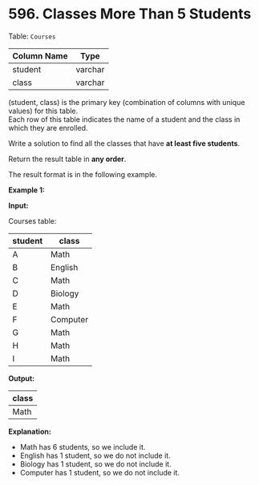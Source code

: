 # 596. Classes More Than 5 Students

Table: `Courses`

| Column Name | Type    |
| ----------- | ------- |
| student     | varchar |
| class       | varchar |

(student, class) is the primary key (combination of columns with unique values) for this table. </br>
Each row of this table indicates the name of a student and the class in which they are enrolled.
 
Write a solution to find all the classes that have **at least five students**.

Return the result table in **any order**.

The result format is in the following example.

**Example 1:**

**Input:**

Courses table:

| student | class    |
| ------- | -------- |
| A       | Math     |
| B       | English  |
| C       | Math     |
| D       | Biology  |
| E       | Math     |
| F       | Computer |
| G       | Math     |
| H       | Math     |
| I       | Math     |

**Output:** 

| class   |
| ------- |
| Math    |

**Explanation:**

- Math has 6 students, so we include it.
- English has 1 student, so we do not include it.
- Biology has 1 student, so we do not include it.
- Computer has 1 student, so we do not include it.